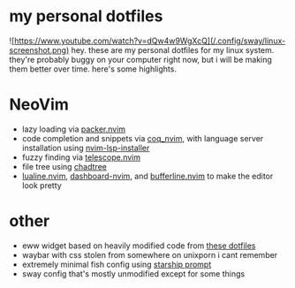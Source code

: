 # my personal dotfiles
![https://www.youtube.com/watch?v=dQw4w9WgXcQ](/.config/sway/linux-screenshot.png)
hey. these are my personal dotfiles for my linux system. 
they're probably buggy on your computer right now, but i will be making them better over time.
here's some highlights.
# NeoVim
* lazy loading via [packer.nvim](https://github.com/wbthomason/packer.nvim)
* code completion and snippets via [coq_nvim](https://github.com/ms-jpq/coq_nvim), with language server installation using [nvim-lsp-installer](https://github.com/williamboman/nvim-lsp-installer)
* fuzzy finding via [telescope.nvim](https://github.com/nvim-telescope/telescope.nvim)
* file tree using [chadtree](https://github.com/ms-jpq/chadtree)
* [lualine.nvim](https://github.com/nvim-lualine/lualine.nvim), [dashboard-nvim](https://github.com/glepnir/dashboard-nvim), and [bufferline.nvim](https://github.com/akinsho/bufferline.nvim) to make the editor look pretty
# other
* eww widget based on heavily modified code from [these dotfiles](https://github.com/n0tsteve/glorious-dots)
* waybar with css stolen from somewhere on unixporn i cant remember
* extremely minimal fish config using [starship prompt](https://github.com/starship/starship)
* sway config that's mostly unmodified except for some things
